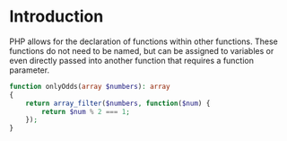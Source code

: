 # Introduction

PHP allows for the declaration of functions within other functions. These functions do not need to be named, but can be assigned to variables or even directly passed into another function that requires a function parameter.

```php
function onlyOdds(array $numbers): array
{
    return array_filter($numbers, function($num) {
        return $num % 2 === 1;
    });
}
```
